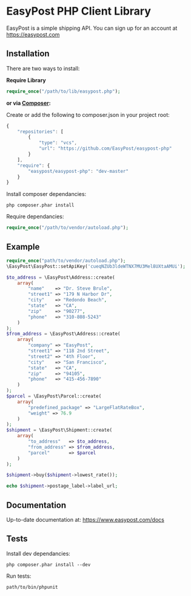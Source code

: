 # EasyPost PHP Client Library

EasyPost is a simple shipping API. You can sign up for an account at https://easypost.com

Installation
------------

There are two ways to install:

 **Require Library**

```php
require_once("/path/to/lib/easypost.php");
```

**or via [Composer](http://getcomposer.org/):**

Create or add the following to composer.json in your project root:
```javascript
{
    "repositories": [
        {
            "type": "vcs",
            "url": "https://github.com/EasyPost/easypost-php"
        }
    ],
    "require": {
        "easypost/easypost-php": "dev-master"
    }
}
```

Install composer dependancies:
```shell
php composer.phar install
```

Require dependancies:
```php
require_once("/path/to/vendor/autoload.php");
```

Example
-------

```php
require_once("path/to/vendor/autoload.php");
\EasyPost\EasyPost::setApiKey('cueqNZUb3ldeWTNX7MU3Mel8UXtaAMUi');

$to_address = \EasyPost\Address::create(
    array(
        "name"    => "Dr. Steve Brule",
        "street1" => "179 N Harbor Dr",
        "city"    => "Redondo Beach",
        "state"   => "CA",
        "zip"     => "90277",
        "phone"   => "310-808-5243"
    )
);
$from_address = \EasyPost\Address::create(
    array(
        "company" => "EasyPost",
        "street1" => "118 2nd Street",
        "street2" => "4th Floor",
        "city"    => "San Francisco",
        "state"   => "CA",
        "zip"     => "94105",
        "phone"   => "415-456-7890"
    )
);
$parcel = \EasyPost\Parcel::create(
    array(
        "predefined_package" => "LargeFlatRateBox",
        "weight" => 76.9
    )
);
$shipment = \EasyPost\Shipment::create(
    array(
        "to_address"   => $to_address,
        "from_address" => $from_address,
        "parcel"       => $parcel
    )
);

$shipment->buy($shipment->lowest_rate());

echo $shipment->postage_label->label_url;
```

Documentation
--------------------

Up-to-date documentation at: https://www.easypost.com/docs

Tests
--------------------

Install dev dependancies:
```shell
php composer.phar install --dev
```

Run tests:
```shell
path/to/bin/phpunit
```
